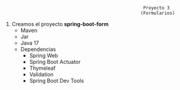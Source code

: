                                                          Proyecto 3
                                                        (Formularios)

1. Creamos el proyecto **spring-boot-form**
   - Maven
   - Jar
   - Java 17
   - Dependencias
     - Spring Web
     - Spring Boot Actuator
     - Thymeleaf
     - Validation
     - Spring Boot Dev Tools